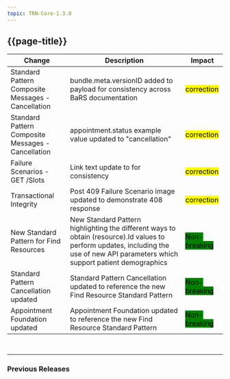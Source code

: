 ```yaml
---
topic: TRN-Core-1.3.0
---
```


<div class="bars-blg-expander">
<div class="bars-blg-expander-entry" id="v1.3.0">

## {{page-title}}

| Change                                   | Description                            | Impact                          | 
|------------------------------------------|----------------------------------------|---------------------------------|
| Standard Pattern Composite Messages - Cancellation  | bundle.meta.versionID added to payload for consistency across BaRS documentation|    <mark style="background-color: Yellow">correction</mark>  | 
| Standard Pattern Composite Messages - Cancellation  | appointment.status example value updated to "cancellation" |    <mark style="background-color: Yellow">correction</mark>  | 
| Failure Scenarios - GET /Slots | Link text <FHIR instant> update to <FHIR dateTime> for consistency|    <mark style="background-color: Yellow">correction</mark>  | 
| Transactional Integrity | Post 409 Failure Scenario image updated to demonstrate 408 response |    <mark style="background-color: Yellow">correction</mark>  |
| New Standard Pattern for Find Resources | New Standard Pattern highlighting the different ways to obtain (resource).Id values to perform updates, including the use of new API parameters which support patient demographics |    <mark style="background-color: Green">Non-breaking</mark>  |
| Standard Pattern Cancellation updated | Standard Pattern Cancellation updated to reference the new Find Resource Standard Pattern |    <mark style="background-color: Green">Non-breaking</mark>  |
| Appointment Foundation updated | Appointment Foundation updated to reference the new Find Resource Standard Pattern |    <mark style="background-color: Green">Non-breaking</mark>  |

</div>
</div>
<br>
<hr>

### Previous Releases